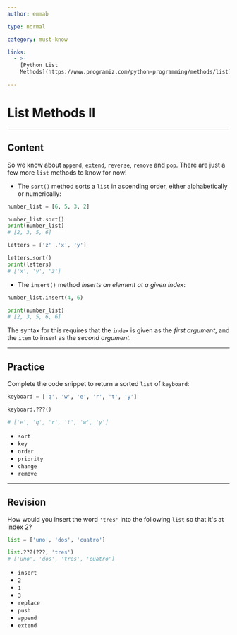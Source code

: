 ```yaml
---
author: emmab

type: normal

category: must-know

links:
  - >-
    [Python List
    Methods](https://www.programiz.com/python-programming/methods/list){website}

---
```


# List Methods II

---

## Content

So we know about `append`, `extend`, `reverse`, `remove` and `pop`.  There are just a few more `list` methods to know for now!

- The `sort()` method sorts a `list` in ascending order, either alphabetically or numerically:

```python
number_list = [6, 5, 3, 2]

number_list.sort()
print(number_list)
# [2, 3, 5, 6]

letters = ['z' ,'x', 'y']

letters.sort()
print(letters)
# ['x', 'y', 'z']
```

- The `insert()` method *inserts an element at a given index*:

```python
number_list.insert(4, 6)

print(number_list)
# [2, 3, 5, 6, 6]
```

The syntax for this requires that the `index` is given as the *first argument*, and the `item` to insert as the *second argument*.

---

## Practice

Complete the code snippet to return a sorted `list` of `keyboard`:

```python
keyboard = ['q', 'w', 'e', 'r', 't', 'y']

keyboard.???()

# ['e', 'q', 'r', 't', 'w', 'y']
```

- `sort`
- `key`
- `order`
- `priority`
- `change`
- `remove`


---
## Revision

How would you insert the word `'tres'` into the following `list` so that it's at index 2?

```python
list = ['uno', 'dos', 'cuatro']

list.???(???, 'tres')
# ['uno', 'dos', 'tres', 'cuatro']
```

- `insert`
- `2`
- `1`
- `3`
- `replace`
- `push`
- `append`
- `extend`
